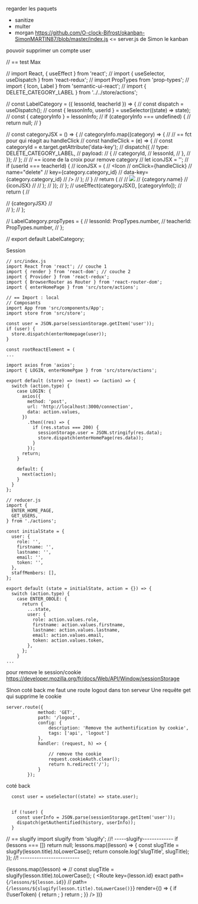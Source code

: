 
regarder les paquets
- sanitize
- multer
- morgan
https://github.com/O-clock-Bifrost/okanban-SimonMARTIN87/blob/master/index.js <= server.js de Simon le kanban

pouvoir supprimer un compte user



// == test Max

// import React, { useEffect } from 'react';
// import { useSelector, useDispatch } from 'react-redux';
// import PropTypes from 'prop-types';
// import { Icon, Label } from 'semantic-ui-react';
// import { DELETE_CATEGORY_LABEL } from '../../store/actions';


// const LabelCategory = ({ lessonId, teacherId }) => {
//   const dispatch = useDispatch();
//   const { lessonInfo, userId } = useSelector((state) => state);
//   const { categoryInfo } = lessonInfo;
//   if (categoryInfo === undefined) {
//     return null;
//   }

//   const categoryJSX = () => {
//     categoryInfo.map((category) => {
//       // == fct pour qui réagit au handleClick
//       const handleClick = (e) => {
//         const categoryId = e.target.getAttribute('data-key');
//         dispatch({
//           type: DELETE_CATEGORY_LABEL,
//           payload:
//            {
//              categoryId,
//              lessonId,
//            },
//         });
//       };
//       // == icone de la croix pour remove category
//       let iconJSX = '';
//       if (userId === teacherId) {
//         iconJSX = (
//           <Icon
//             onClick={handleClick}
//             name="delete"
//             key={category.category_id}
//             data-key={category.category_id}
//           />
//         );
//       }
//       return (
//         <Label image>
//           <img src="https://react.semantic-ui.com/images/avatar/small/ade.jpg" />
//           {category.name}
//           {iconJSX}
//         </Label>
//       );
//     });
//   };
//   useEffect(categoryJSX(), [categoryInfo]);
//   return (
//     <div>
//       {categoryJSX}
//     </div>
//   );
// };

// LabelCategory.propTypes = {
//   lessonId: PropTypes.number,
//   teacherId: PropTypes.number,
// };

// export default LabelCategory;



Session

```JS
// src/index.js
import React from 'react'; // couche 1
import { render } from 'react-dom'; // couche 2
import { Provider } from 'react-redux';
import { BrowserRouter as Router } from 'react-router-dom';
import { enterHomePage } from 'src/store/actions';

// == Import : local
// Composants
import App from 'src/components/App';
import store from 'src/store';

const user = JSON.parse(sessionStorage.getItem('user'));
if (user) {
  store.dispatch(enterHomepage(user));
}

const rootReactElement = (
...
```

```JS
import axios from 'axios';
import { LOGIN, enterHomePgae } from 'src/store/actions';

export default (store) => (next) => (action) => {
  switch (action.type) {
    case LOGIN: {
      axios({
        method: 'post',
        url: 'http://localhost:3000/connection',
        data: action.values,
      })
        .then((res) => {
          if (res.status === 200) {
            sessionStorage.user = JSON.stringify(res.data);
            store.dispatch(enterHomePage(res.data));
          }
        });
      return;
    }

    default: {
      next(action);
    }
  }
};
```

```JS
// reducer.js
import {
  ENTER_HOME_PAGE,
  GET_USERS,
} from './actions';

const initialState = {
  user: {
    role: '',
    firstname: '',
    lastname: '',
    email: '',
    token: '',
  },
  staffMembers: [],
};

export default (state = initialState, action = {}) => {
  switch (action.type) {
    case ENTER_OBOLE: {
      return {
        ...state,
        user: {
          role: action.values.role,
          firstname: action.values.firstname,
          lastname: action.values.lastname,
          email: action.values.email,
          token: action.values.token,
        },
      };
    }
...
```

pour remove le session/cookie
https://developer.mozilla.org/fr/docs/Web/API/Window/sessionStorage


SInon coté back
me faut une route logout dans ton serveur
Une requête get qui supprime le cookie

```JS
server​.​route​({
            method​:​ ​'​GET​'​,
            path​:​ ​'​/logout​'​,
            config​:​ {
                description​:​ ​'​Remove the authentification by cookie​'​,
                tags​:​ [​'​api​'​, ​'​logout​'​]
            },
            ​handler​:​ (​request​, ​h​) ​=>​ {

                ​//​ remove the cookie​
                ​request​.​cookieAuth​.​clear​();
                ​return​ ​h​.​redirect​(​'​/​'​);
            }
        });
```
coté back



```JS
  const user = useSelector((state) => state.user);


  if (!user) {
    const userInfo = JSON.parse(sessionStorage.getItem('user'));
    dispatch(getAuthentified(history, userInfo));
  }
```

// == slugify
import slugify from 'slugify';
  //! -----slugify-------------
  if (lessons === []) return null;
  lessons.map((lesson) => {
    const slugTitle = slugify(lesson.title).toLowerCase();
    return console.log('slugTitle', slugTitle);
  });
  //! -------------------------


{lessons.map((lesson) =>
          // const slugTitle = slugify(lesson.title).toLowerCase();
          (
            <Route
              key={lesson.id}
              exact
              path={`/lessons/${lesson.id}`}
              // path={`/lessons/${slugify(lesson.title).toLowerCase()}`}
              render={() => {
                if (!userToken) {
                  return <Redirect to="/login" />;
                }
                return <Room lesson={lesson} />;
              }}
            />
          ))}

